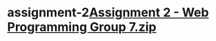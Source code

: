 # assignment-2[Assignment 2 - Web Programming Group 7.zip](https://github.com/user-attachments/files/15915972/Assignment.2.-.Web.Programming.Group.7.zip)
